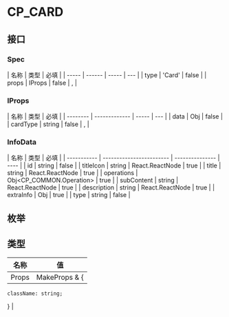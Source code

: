 # CP_CARD

## 接口

### Spec

| 名称  | 类型   | 必填  |
| ----- | ------ | ----- | --- |
| type  | 'Card' | false |
| props | IProps | false | ,   |

### IProps

| 名称     | 类型          | 必填  |
| -------- | ------------- | ----- | --- |
| data     | Obj<InfoData> | false |
| cardType | string        | false | ,   |

### InfoData

| 名称        | 类型                     | 必填            |
| ----------- | ------------------------ | --------------- | ---- |
| id          | string                   | false           |
| titleIcon   | string                   | React.ReactNode | true |
| title       | string                   | React.ReactNode | true |
| operations  | Obj<CP_COMMON.Operation> | true            |
| subContent  | string                   | React.ReactNode | true |
| description | string                   | React.ReactNode | true |
| extraInfo   | Obj                      | true            |
| type        | string                   | false           |

## 枚举

## 类型

| 名称  | 值                  |
| ----- | ------------------- |
| Props | MakeProps<Spec> & { |

    className: string;

} |
